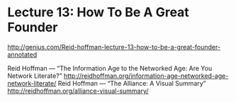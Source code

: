 # Lecture 13: How To Be A Great Founder 
http://genius.com/Reid-hoffman-lecture-13-how-to-be-a-great-founder-annotated

Reid Hoffman — “The Information Age to the Networked Age: Are You Network Literate?”
http://reidhoffman.org/information-age-networked-age-network-literate/
Reid Hoffman — “The Alliance: A Visual Summary”
http://reidhoffman.org/alliance-visual-summary/